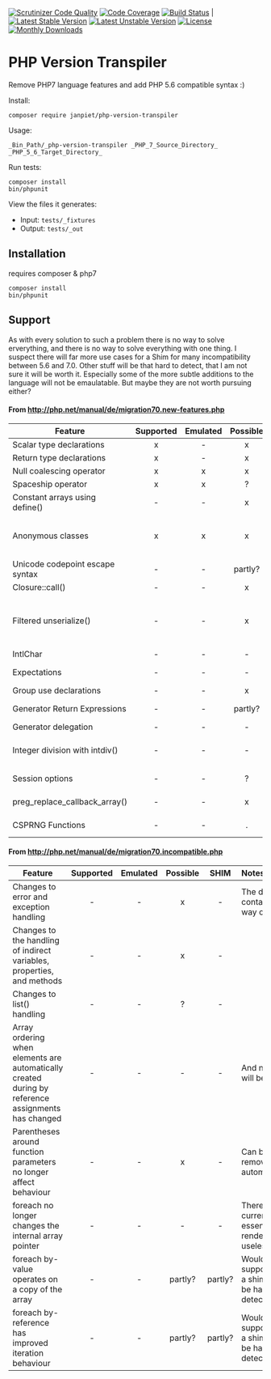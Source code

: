 [![Scrutinizer Code Quality](https://scrutinizer-ci.com/g/JanPietrzyk/php-version-transpiler/badges/quality-score.png?b=master)](https://scrutinizer-ci.com/g/JanPietrzyk/php-version-transpiler/?branch=master)
[![Code Coverage](https://scrutinizer-ci.com/g/JanPietrzyk/php-version-transpiler/badges/coverage.png?b=master)](https://scrutinizer-ci.com/g/JanPietrzyk/php-version-transpiler/?branch=master)
[![Build Status](https://scrutinizer-ci.com/g/JanPietrzyk/php-version-transpiler/badges/build.png?b=master)](https://scrutinizer-ci.com/g/JanPietrzyk/php-version-transpiler/build-status/master)
|
[![Latest Stable Version](https://poser.pugx.org/janpiet/php-version-transpiler/v/stable)](https://packagist.org/packages/janpiet/php-version-transpiler)
[![Latest Unstable Version](https://poser.pugx.org/janpiet/php-version-transpiler/v/unstable)](https://packagist.org/packages/janpiet/php-version-transpiler)
[![License](https://poser.pugx.org/janpiet/php-version-transpiler/license)](https://packagist.org/packages/janpiet/php-version-transpiler)
[![Monthly Downloads](https://poser.pugx.org/janpiet/php-version-transpiler/d/monthly)](https://packagist.org/packages/janpiet/php-version-transpiler)


# PHP Version Transpiler

Remove PHP7 language features and add PHP 5.6 compatible syntax :)

Install:
```
composer require janpiet/php-version-transpiler
```



Usage:
```
_Bin_Path/_php-version-transpiler _PHP_7_Source_Directory_ _PHP_5_6_Target_Directory_
```

Run tests:

```
composer install
bin/phpunit
```

View the files it generates: 
* Input: `tests/_fixtures`
* Output: `tests/_out`

## Installation

requires composer & php7

````
composer install
bin/phpunit

````

## Support

As with every solution to such a problem there is no way to solve erverything, and there is no way to solve everything with one thing.
I suspect there will far more use cases for a Shim for many incompatibility between 5.6 and 7.0. Other stuff will be that hard to detect, that I am not sure it will be worth it.
Especially some of the more subtle additions to the language will not be emaulatable. But maybe they are not worth pursuing either?

#### From http://php.net/manual/de/migration70.new-features.php

| Feature                             | Supported     | Emulated   | Possible | SHIM     | Notes 
| ----------------------------------- |:-------------:| :---------:| :-------:| :-------:| :-------
| Scalar type declarations            | x             | -          | x        | -        |  
| Return type declarations            | x             | -          | x        | -        |
| Null coalescing operator            | x             | x          | x        | -        |
| Spaceship operator                  | x             | x          | ?        | -        |
| Constant arrays using define()      | -             | -          | x        | -        |
| Anonymous classes                   | x             | x          | x        | -        | But get_class() will now give something real back
| Unicode codepoint escape syntax     | -             | -          | partly?  | partly?  | Would need a shim
| Closure::call()                     | -             | -          | x        | -        |
| Filtered unserialize()              | -             | -          | x        | -        | Generally a very hard implementation for such a simple feature
| IntlChar                            | -             | -          | -        | x        |
| Expectations                        | -             | -          | -        | -        | It is backwards compatible
| Group use declarations              | -             | -          | x        | -        |
| Generator Return Expressions        | -             | -          | partly?  | partly?  | Would need a shim
| Generator delegation                | -             | -          | -        | -        |
| Integer division with intdiv()      | -             | -          | -        | x        | Should be much easier to do this by Shim 
| Session options                     | -             | -          | ?        | -        | maybe, but might be leaky
| preg_replace_callback_array()       | -             | -          | x        | -        | Can be very easily a Shim
| CSPRNG Functions                    | -             | -          | .        | -        | Can be very easily a Shim

#### From http://php.net/manual/de/migration70.incompatible.php

| Feature                                                                                            | Supported     | Emulated   | Possible | SHIM     | Notes 
| -------------------------------------------------------------------------------------------------- |:-------------:| :---------:| :-------:| :-------:| :-------
| Changes to error and exception handling                                                            | -             | -          | x        | -        | The docs contain a way out  
| Changes to the handling of indirect variables, properties, and methods                             | -             | -          | x        | -        |
| Changes to list() handling                                                                         | -             | -          | ?        | -        |
| Array ordering when elements are automatically created during by reference assignments has changed | -             | -          | -        | -        | And never will be....
| Parentheses around function parameters no longer affect behaviour                                  | -             | -          | x        | -        | Can be removed automatically
| foreach no longer changes the internal array pointer                                               | -             | -          | -        | -        | Therefore current() is essentially rendered useless here
| foreach by-value operates on a copy of the array                                                   | -             | -          | partly?  | partly?  | Would need support from a shim, might be hard to detect 
| foreach by-reference has improved iteration behaviour                                              | -             | -          | partly?  | partly?  | Would need support from a shim, might be hard to detect
